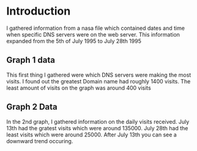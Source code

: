 # Introduction
I gathered information from a nasa file which contained dates and time when specific DNS servers were on the web server. This information expanded
from the 5th of July 1995 to July 28th 1995

## Graph 1 data




This first thing I gathered were which DNS servers were making the most visits. 
I found out the greatest Domain name had roughly 1400 visits. 
The least amount of visits on the graph was around 400 visits 



## Graph 2 Data 


In the 2nd graph, I gathered information on the daily visits received. 
July 13th had the gratest visits which were around 135000.
July 28th had the least visits which were around 25000. 
After July 13th you can see a downward trend occuring. 



